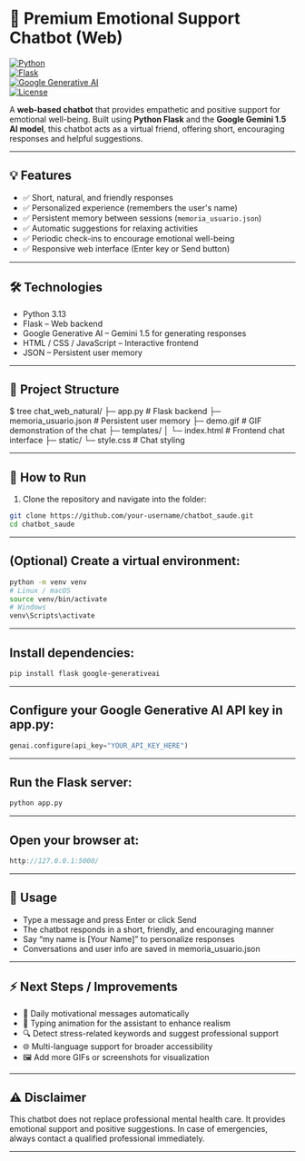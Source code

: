# 🌟 Premium Emotional Support Chatbot (Web)

[![Python](https://img.shields.io/badge/Python-3.13-blue?logo=python)](https://www.python.org/)  
[![Flask](https://img.shields.io/badge/Flask-2.3-green?logo=flask)](https://flask.palletsprojects.com/)  
[![Google Generative AI](https://img.shields.io/badge/Google_Generative_AI-Model-orange)](https://developers.generativeai.google/)  
[![License](https://img.shields.io/badge/License-MIT-lightgrey)](LICENSE)  

A **web-based chatbot** that provides empathetic and positive support for emotional well-being. Built using **Python Flask** and the **Google Gemini 1.5 AI model**, this chatbot acts as a virtual friend, offering short, encouraging responses and helpful suggestions.

---

## 💡 Features

- ✅ Short, natural, and friendly responses  
- ✅ Personalized experience (remembers the user's name)  
- ✅ Persistent memory between sessions (`memoria_usuario.json`)  
- ✅ Automatic suggestions for relaxing activities  
- ✅ Periodic check-ins to encourage emotional well-being  
- ✅ Responsive web interface (Enter key or Send button)

---

## 🛠 Technologies

- Python 3.13  
- Flask – Web backend  
- Google Generative AI – Gemini 1.5 for generating responses  
- HTML / CSS / JavaScript – Interactive frontend  
- JSON – Persistent user memory

---

## 📁 Project Structure

$ tree
chat_web_natural/
├─ app.py # Flask backend
├─ memoria_usuario.json # Persistent user memory
├─ demo.gif # GIF demonstration of the chat
├─ templates/
│ └─ index.html # Frontend chat interface
├─ static/
└─ style.css # Chat styling

---

## 🚀 How to Run

1. Clone the repository and navigate into the folder:

```bash
git clone https://github.com/your-username/chatbot_saude.git
cd chatbot_saude
```

---

## (Optional) Create a virtual environment:

```bash
python -m venv venv
# Linux / macOS
source venv/bin/activate
# Windows
venv\Scripts\activate
```

---

## Install dependencies:

```bash
pip install flask google-generativeai
```

---

## Configure your Google Generative AI API key in app.py:

```python
genai.configure(api_key="YOUR_API_KEY_HERE")
```

---

## Run the Flask server:

```bash
python app.py
```

---

## Open your browser at:

```cpp
http://127.0.0.1:5000/
```

---

## 💬 Usage

- Type a message and press Enter or click Send
- The chatbot responds in a short, friendly, and encouraging manner
- Say “my name is [Your Name]” to personalize responses
- Conversations and user info are saved in memoria_usuario.json

---

## ⚡ Next Steps / Improvements

- 💌 Daily motivational messages automatically
- 🎨 Typing animation for the assistant to enhance realism
- 🔍 Detect stress-related keywords and suggest professional support
- 🌐 Multi-language support for broader accessibility
- 🖼 Add more GIFs or screenshots for visualization

---

## ⚠ Disclaimer

This chatbot does not replace professional mental health care.
It provides emotional support and positive suggestions. In case of emergencies, always contact a qualified professional immediately.

---
